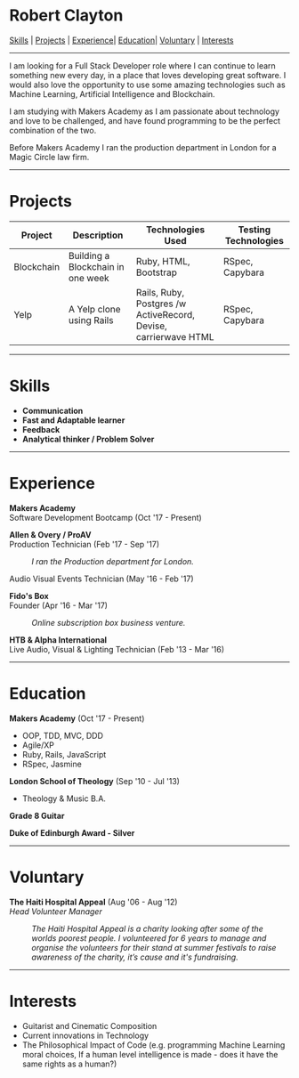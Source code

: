 # Robert Clayton
[Skills](#skills) | [Projects](#projects) | [Experience](#experience)| [Education](#education)| [Voluntary](#voluntary) | [Interests](#interests)
***
I am looking for a Full Stack Developer role where I can continue to learn something new every day, in a place that loves developing great software. I would also love the opportunity to use some amazing technologies such as Machine Learning, Artificial Intelligence and Blockchain.

I am studying with Makers Academy as I am passionate about technology and love to be challenged, and have found programming to be the perfect combination of the two.

Before Makers Academy I ran the production department in London for a Magic Circle law firm.

***
# Projects

Project | Description | Technologies Used | Testing Technologies  
---|---|---|---   
Blockchain | Building a Blockchain in one week | Ruby, HTML, Bootstrap | RSpec, Capybara  
Yelp | A Yelp clone using Rails | Rails, Ruby, Postgres /w ActiveRecord, Devise, carrierwave HTML | RSpec, Capybara  

***
# Skills

- **Communication**
- **Fast and Adaptable learner**
- **Feedback**
- **Analytical thinker / Problem Solver**

***
# Experience

**Makers Academy**    
Software Development Bootcamp  (Oct '17 - Present)  

**Allen & Overy / ProAV**   
Production Technician  (Feb '17 - Sep '17)   
<dl>
  <dd><em>I ran the Production department for London.</em></dd>
</dl>

Audio Visual Events Technician (May '16 - Feb '17)  

**Fido's Box**  
Founder (Apr '16 - Mar '17)                          
<dl>
  <dd><em>Online subscription box business venture.</em></dd>
</dl>

**HTB & Alpha International**    
Live Audio, Visual & Lighting Technician (Feb '13 - Mar '16)     

***
# Education

**Makers Academy** (Oct '17 - Present)    

- OOP, TDD, MVC, DDD
- Agile/XP
- Ruby, Rails, JavaScript
- RSpec, Jasmine

**London School of Theology** (Sep '10 - Jul '13)

- Theology & Music B.A.

**Grade 8 Guitar**   

**Duke of Edinburgh Award - Silver**

***
# Voluntary
**The Haiti Hospital Appeal** (Aug '06 - Aug '12)     
*Head Volunteer Manager*  
<dl>
  <dd><em>The Haiti Hospital Appeal is a charity looking after some of the worlds poorest people. I volunteered for 6 years to manage and organise the volunteers for their stand at summer festivals to raise awareness of the charity, it’s cause and it's fundraising. </em></dd>
</dl>

***
# Interests

- Guitarist and Cinematic Composition
- Current innovations in Technology
- The Philosophical Impact of Code (e.g. programming Machine Learning moral choices, If a human level intelligence is made - does it have the same rights as a human?)
